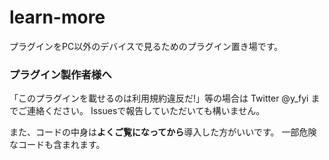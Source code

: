 # learn-more
プラグインをPC以外のデバイスで見るためのプラグイン置き場です。

### プラグイン製作者様へ
「このプラグインを載せるのは利用規約違反だ!」等の場合は Twitter @y_fyi までご連絡ください。
Issuesで報告していただいても構いません。

また、コードの中身は**よくご覧になってから**導入した方がいいです。
一部危険なコードも含まれます。
